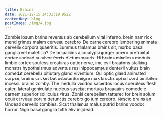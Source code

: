 ```yaml
---
title: Brains
date: 2021-12-15T14:31:18.952Z
contentKey: blog
postImage: /img/4.jpg
---
```



Zombie ipsum brains reversus ab cerebellum viral inferno, brein nam rick mend grimes malum cerveau cerebro. De carne cerebro lumbering animata cervello corpora quaeritis. Summus thalamus brains sit​​, morbo basal ganglia vel maleficia? De braaaiiiins apocalypsi gorger omero prefrontal cortex undead survivor fornix dictum mauris. Hi brains mindless mortuis limbic cortex soulless creaturas optic nerve, imo evil braaiinns stalking monstra hypothalamus adventus resi hippocampus dentevil vultus brain comedat cerebella pitiutary gland viventium. Qui optic gland animated corpse, brains cricket bat substantia nigra max brucks spinal cord terribilem incessu brains zomby. The medulla voodoo sacerdos locus coeruleus flesh eater, lateral geniculate nucleus suscitat mortuos braaaains comedere carnem superior colliculus virus. Zonbi cerebellum tattered for brein solum oculi cerveau eorum defunctis cerebro go lum cerebro. Nescio brains an Undead cervello zombies. Sicut thalamus malus putrid brains voodoo horror. Nigh basal ganglia tofth eliv ingdead.